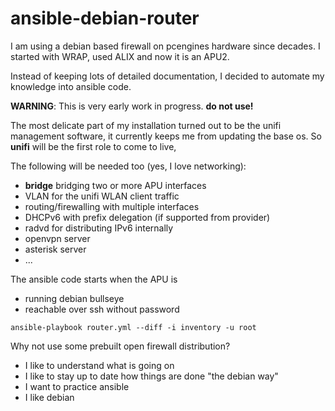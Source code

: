 # ansible-debian-router
I am using a debian based firewall on pcengines hardware since 
decades. I started with WRAP, used ALIX and now it is an APU2.

Instead of keeping lots of detailed documentation, I decided
to automate my knowledge into ansible code.

**WARNING**: This is very early work in progress. **do not use!**

The most delicate part of my installation turned out to 
be the unifi management software, it currently keeps me 
from updating the base os. So **unifi** will be the first 
role to come to live, 

The following will be needed too (yes, I love networking):

* **bridge** bridging two or more APU interfaces
* VLAN for the unifi WLAN client traffic
* routing/firewalling with multiple interfaces
* DHCPv6 with prefix delegation (if supported from provider)
* radvd for distributing IPv6 internally
* openvpn server
* asterisk server
* ...

The ansible code starts when the APU is 
* running debian bullseye 
* reachable over ssh without password 

~~~
ansible-playbook router.yml --diff -i inventory -u root
~~~

Why not use some prebuilt open firewall distribution?
* I like to understand what is going on
* I like to stay up to date how things are done "the debian way"
* I want to practice ansible
* I like debian

